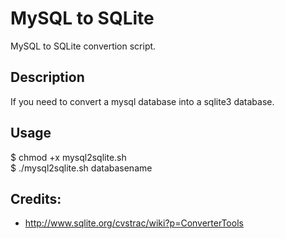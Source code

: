 <h1>MySQL to SQLite</h1> 
	
MySQL to SQLite convertion script.

<h2>Description</h2>
If you need to convert a mysql database into a sqlite3 database. 

<h2>Usage</h2>
	$ chmod +x mysql2sqlite.sh<br />
	$ ./mysql2sqlite.sh databasename

<h2>Credits:</h2>
<ul>
	<li><a href="http://www.sqlite.org/cvstrac/wiki?p=ConverterTools">http://www.sqlite.org/cvstrac/wiki?p=ConverterTools</a></li>
</ul>
